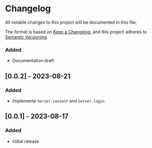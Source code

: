 # Changelog

All notable changes to this project will be documented in this file.

The format is based on [Keep a Changelog](https://keepachangelog.com/en/1.0.0/),
and this project adheres to [Semantic Versioning](https://semver.org/spec/v2.0.0.html).

### Added

- Documentation draft

## [0.0.2] - 2023-08-21

### Added

- Implemente `Server.consent` and `Server.login`

## [0.0.1] - 2023-08-17

### Added

- Initial release
